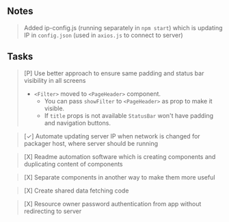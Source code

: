 ## Notes
> Added ip-config.js (running separately in `npm start`) which is updating IP in `config.json` (used in `axios.js` to connect to server)

## Tasks
> [P] Use better approach to ensure same padding and status bar visibility in all screens
>- `<Filter>` moved to `<PageHeader>` component.
>   - You can pass `showFilter` to `<PageHeader>` as prop to make it visible.
>   - If `title` props is not available `StatusBar` won't have padding and navigation buttons.

> [&check;] Automate updating server IP when network is changed for packager host, where server should be running

> [X] Readme automation software which is creating components and duplicating content of components

> [X] Separate components in another way to make them more useful

> [X] Create shared data fetching code

> [X] Resource owner password authentication from app without redirecting to server